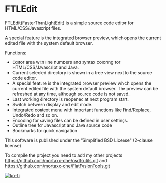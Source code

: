 # FTLEdit
FTLEdit(FasterThanLightEdit) is a simple source code editor for HTML/CSS/Javascript files.

A special feature is the integrated browser preview, which opens the current edited file with the system default browser.

Functions:

 - Editor area with line numbers and syntax coloring for HTML/CSS/Javascript and Java.
 - Current selected directory is shown in a tree view next to the source code editor.
 - A special feature is the integrated browser preview which opens the current edited file with the system default browser. The preview can be refreshed at any time, although source code is not saved.
 - Last working directory is reopened at next program start.
 - Switch between display and edit mode.
 - Integrated context menu with important functions like Find/Replace, Undo/Redo and so on.
 - Encoding for saving files can be defined in user settings.
 - Outline tree for Javascript and Java source code
 - Bookmarks for quick navigation


This software is published under the "Simplified BSD License" (2-clause license)

To compile the project you need to add my other projects https://github.com/mortaxx-che/osdfsutils.git and https://github.com/mortaxx-che/FlatFusionTools.git

[![ko-fi](https://www.ko-fi.com/img/githubbutton_sm.svg)](https://ko-fi.com/X7X2137WI)

